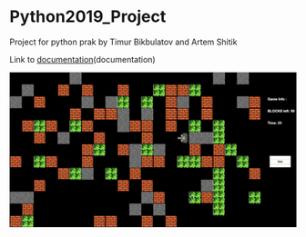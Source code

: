 # Python2019_Project

Project for python prak by Timur Bikbulatov and Artem Shitik

Link to [documentation](./docs/_build/html/index.html)(documentation)


![Example](./tanks.gif)
